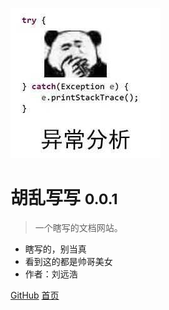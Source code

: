 <!-- _coverpage.md 封面-->

![logo](_media/fengmian002.jpg)

# 胡乱写写 <small>0.0.1</small>

> 一个瞎写的文档网站。

- 瞎写的，别当真
- 看到这的都是帅哥美女
- 作者：刘远浩

[GitHub](https://github.com/DBCHN/docsify_web/)
[首页](README.md)



<!-- 背景图片 -->
<!--![](_media/fengmian001.jpg)-->

<!-- 背景色 -->
<!--![color](#f0f0f0)-->
